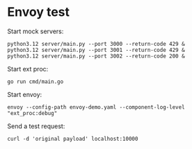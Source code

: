 # Envoy test

Start mock servers:

```
python3.12 server/main.py --port 3000 --return-code 429 &
python3.12 server/main.py --port 3001 --return-code 429 &
python3.12 server/main.py --port 3002 --return-code 200 &
```

Start ext proc:

```
go run cmd/main.go
```

Start envoy:

```
envoy --config-path envoy-demo.yaml --component-log-level "ext_proc:debug"
```

Send a test request:

```
curl -d 'original payload' localhost:10000
```
